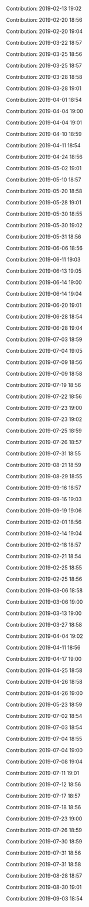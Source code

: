 Contribution: 2019-02-13 19:02

Contribution: 2019-02-20 18:56

Contribution: 2019-02-20 19:04

Contribution: 2019-03-22 18:57

Contribution: 2019-03-25 18:56

Contribution: 2019-03-25 18:57

Contribution: 2019-03-28 18:58

Contribution: 2019-03-28 19:01

Contribution: 2019-04-01 18:54

Contribution: 2019-04-04 19:00

Contribution: 2019-04-04 19:01

Contribution: 2019-04-10 18:59

Contribution: 2019-04-11 18:54

Contribution: 2019-04-24 18:56

Contribution: 2019-05-02 19:01

Contribution: 2019-05-10 18:57

Contribution: 2019-05-20 18:58

Contribution: 2019-05-28 19:01

Contribution: 2019-05-30 18:55

Contribution: 2019-05-30 19:02

Contribution: 2019-05-31 18:56

Contribution: 2019-06-06 18:56

Contribution: 2019-06-11 19:03

Contribution: 2019-06-13 19:05

Contribution: 2019-06-14 19:00

Contribution: 2019-06-14 19:04

Contribution: 2019-06-20 19:01

Contribution: 2019-06-28 18:54

Contribution: 2019-06-28 19:04

Contribution: 2019-07-03 18:59

Contribution: 2019-07-04 19:05

Contribution: 2019-07-09 18:56

Contribution: 2019-07-09 18:58

Contribution: 2019-07-19 18:56

Contribution: 2019-07-22 18:56

Contribution: 2019-07-23 19:00

Contribution: 2019-07-23 19:02

Contribution: 2019-07-25 18:59

Contribution: 2019-07-26 18:57

Contribution: 2019-07-31 18:55

Contribution: 2019-08-21 18:59

Contribution: 2019-08-29 18:55

Contribution: 2019-09-16 18:57

Contribution: 2019-09-16 19:03

Contribution: 2019-09-19 19:06

Contribution: 2019-02-01 18:56

Contribution: 2019-02-14 19:04

Contribution: 2019-02-18 18:57

Contribution: 2019-02-21 18:54

Contribution: 2019-02-25 18:55

Contribution: 2019-02-25 18:56

Contribution: 2019-03-06 18:58

Contribution: 2019-03-06 19:00

Contribution: 2019-03-13 19:00

Contribution: 2019-03-27 18:58

Contribution: 2019-04-04 19:02

Contribution: 2019-04-11 18:56

Contribution: 2019-04-17 19:00

Contribution: 2019-04-25 18:58

Contribution: 2019-04-26 18:58

Contribution: 2019-04-26 19:00

Contribution: 2019-05-23 18:59

Contribution: 2019-07-02 18:54

Contribution: 2019-07-03 18:54

Contribution: 2019-07-04 18:55

Contribution: 2019-07-04 19:00

Contribution: 2019-07-08 19:04

Contribution: 2019-07-11 19:01

Contribution: 2019-07-12 18:56

Contribution: 2019-07-17 18:57

Contribution: 2019-07-18 18:56

Contribution: 2019-07-23 19:00

Contribution: 2019-07-26 18:59

Contribution: 2019-07-30 18:59

Contribution: 2019-07-31 18:56

Contribution: 2019-07-31 18:58

Contribution: 2019-08-28 18:57

Contribution: 2019-08-30 19:01

Contribution: 2019-09-03 18:54

